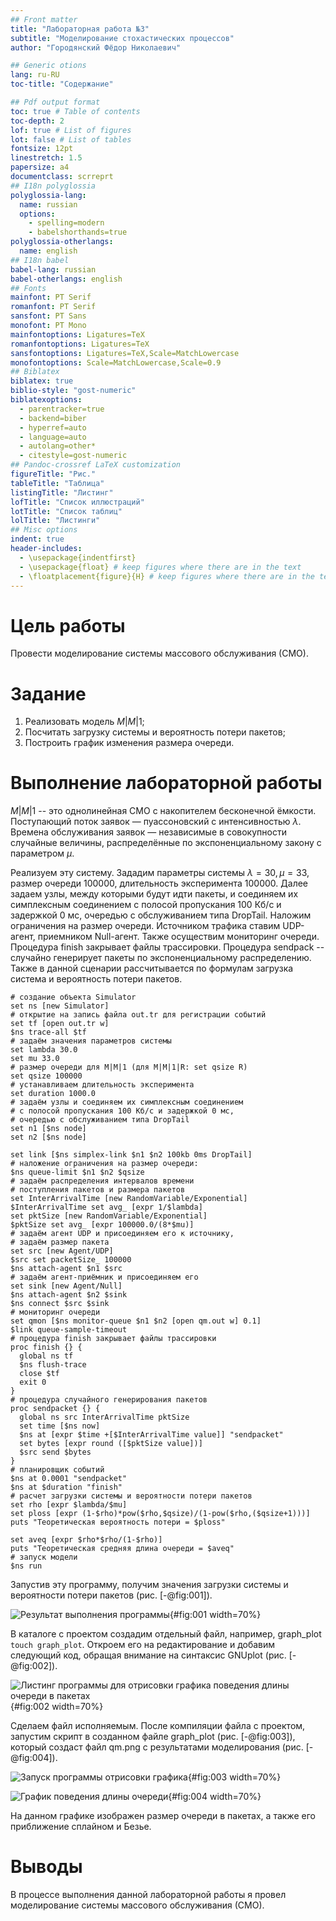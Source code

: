 ```yaml
---
## Front matter
title: "Лабораторная работа №3"
subtitle: "Моделирование стохастических процессов"
author: "Городянский Фёдор Николаевич"

## Generic otions
lang: ru-RU
toc-title: "Содержание"

## Pdf output format
toc: true # Table of contents
toc-depth: 2
lof: true # List of figures
lot: false # List of tables
fontsize: 12pt
linestretch: 1.5
papersize: a4
documentclass: scrreprt
## I18n polyglossia
polyglossia-lang:
  name: russian
  options:
	- spelling=modern
	- babelshorthands=true
polyglossia-otherlangs:
  name: english
## I18n babel
babel-lang: russian
babel-otherlangs: english
## Fonts
mainfont: PT Serif
romanfont: PT Serif
sansfont: PT Sans
monofont: PT Mono
mainfontoptions: Ligatures=TeX
romanfontoptions: Ligatures=TeX
sansfontoptions: Ligatures=TeX,Scale=MatchLowercase
monofontoptions: Scale=MatchLowercase,Scale=0.9
## Biblatex
biblatex: true
biblio-style: "gost-numeric"
biblatexoptions:
  - parentracker=true
  - backend=biber
  - hyperref=auto
  - language=auto
  - autolang=other*
  - citestyle=gost-numeric
## Pandoc-crossref LaTeX customization
figureTitle: "Рис."
tableTitle: "Таблица"
listingTitle: "Листинг"
lofTitle: "Список иллюстраций"
lotTitle: "Список таблиц"
lolTitle: "Листинги"
## Misc options
indent: true
header-includes:
  - \usepackage{indentfirst}
  - \usepackage{float} # keep figures where there are in the text
  - \floatplacement{figure}{H} # keep figures where there are in the text
---
```


# Цель работы

Провести моделирование системы массового обслуживания (СМО).

# Задание

1. Реализовать модель $M|M|1$;
2. Посчитать загрузку системы и вероятность потери пакетов;
3. Построить график изменения размера очереди.

# Выполнение лабораторной работы

$M|M|1$ -- это однолинейная СМО с накопителем бесконечной ёмкости. Поступающий поток заявок — пуассоновский с интенсивностью $\lambda$. Времена обслуживания
заявок — независимые в совокупности случайные величины, распределённые по
экспоненциальному закону с параметром $\mu$.

Реализуем эту систему. 
Зададим параметры системы $\lambda = 30, \, \mu = 33$, размер очереди 100000, длительность эксперимента 100000. Далее задаем узлы, между которыми будут идти пакеты, и соединяем их симплексным соединением с полосой пропускания 100 Кб/с и задержкой 0 мс, очередью с обслуживанием типа DropTail. Наложим ограничения на размер очереди. Источником трафика ставим UDP-агент, приемником Null-агент. Также осуществим мониторинг очереди. Процедура finish закрывает файлы трассировки. Процедура sendpack -- случайно генерирует пакеты по экспоненциальному распределению. Также в данной сценарии рассчитывается по формулам загрузка система и вероятность потери пакетов.

```
# создание объекта Simulator
set ns [new Simulator]
# открытие на запись файла out.tr для регистрации событий
set tf [open out.tr w]
$ns trace-all $tf
# задаём значения параметров системы
set lambda 30.0
set mu 33.0
# размер очереди для M|M|1 (для M|M|1|R: set qsize R)
set qsize 100000
# устанавливаем длительность эксперимента
set duration 1000.0
# задаём узлы и соединяем их симплексным соединением
# с полосой пропускания 100 Кб/с и задержкой 0 мс,
# очередью с обслуживанием типа DropTail
set n1 [$ns node]
set n2 [$ns node]

set link [$ns simplex-link $n1 $n2 100kb 0ms DropTail]
# наложение ограничения на размер очереди:
$ns queue-limit $n1 $n2 $qsize
# задаём распределения интервалов времени
# поступления пакетов и размера пакетов
set InterArrivalTime [new RandomVariable/Exponential]
$InterArrivalTime set avg_ [expr 1/$lambda]
set pktSize [new RandomVariable/Exponential]
$pktSize set avg_ [expr 100000.0/(8*$mu)]
# задаём агент UDP и присоединяем его к источнику,
# задаём размер пакета
set src [new Agent/UDP]
$src set packetSize_ 100000
$ns attach-agent $n1 $src
# задаём агент-приёмник и присоединяем его
set sink [new Agent/Null]
$ns attach-agent $n2 $sink
$ns connect $src $sink
# мониторинг очереди
set qmon [$ns monitor-queue $n1 $n2 [open qm.out w] 0.1]
$link queue-sample-timeout
# процедура finish закрывает файлы трассировки
proc finish {} {
  global ns tf
  $ns flush-trace
  close $tf
  exit 0
}
# процедура случайного генерирования пакетов
proc sendpacket {} {
  global ns src InterArrivalTime pktSize
  set time [$ns now]
  $ns at [expr $time +[$InterArrivalTime value]] "sendpacket"
  set bytes [expr round ([$pktSize value])]
  $src send $bytes
}
# планировщик событий
$ns at 0.0001 "sendpacket"
$ns at $duration "finish"
# расчет загрузки системы и вероятности потери пакетов
set rho [expr $lambda/$mu]
set ploss [expr (1-$rho)*pow($rho,$qsize)/(1-pow($rho,($qsize+1)))]
puts "Теоретическая вероятность потери = $ploss"

set aveq [expr $rho*$rho/(1-$rho)]
puts "Теоретическая средняя длина очереди = $aveq"
# запуск модели
$ns run
```

Запустив эту программу, получим значения  загрузки системы и вероятности потери пакетов (рис. [-@fig:001]).

![Результат выполнения программы](image/1.png){#fig:001 width=70%}

В каталоге с проектом создадим отдельный файл, например, graph_plot `touch graph_plot`.
Откроем его на редактирование и добавим следующий код, обращая внимание на синтаксис GNUplot (рис. [-@fig:002]).

![Листинг программы для отрисовки графика поведения длины очереди в пакетах](image/2.png){#fig:002 width=70%}

Сделаем файл исполняемым. После компиляции файла с проектом, запустим скрипт в созданном файле graph_plot (рис. [-@fig:003]), который создаст файл qm.png с результатами моделирования (рис. [-@fig:004]).

![Запуск программы отрисовки графика](image/3.png){#fig:003 width=70%}

![График поведения длины очереди](image/4.png){#fig:004 width=70%}

На данном графике изображен размер очереди в пакетах, а также его приближение сплайном и Безье.

# Выводы

В процессе выполнения данной лабораторной работы я провел моделирование системы массового обслуживания (СМО).